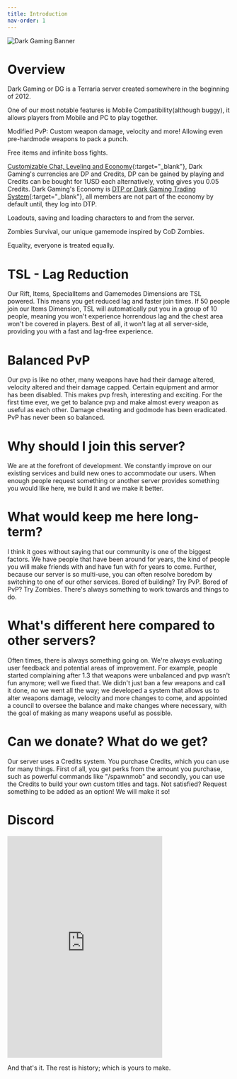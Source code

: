 ```yaml
---
title: Introduction
nav-order: 1
---
```

![Dark Gaming Banner](https://terraria-servers.com/server/90/banner-90-1501598484.gif)
<script src="https://terraria-servers.com/embed.js?id=90&type=votes"></script>

# Overview
Dark Gaming or DG is a Terraria server created somewhere in the beginning of 2012.

One of our most notable features is Mobile Compatibility(although buggy), it allows players from Mobile and PC to play together.

Modified PvP: Custom weapon damage, velocity and more! Allowing even pre-hardmode weapons to pack a punch.

Free items and infinite boss fights.

[Customizable Chat, Leveling and Economy](https://t.dark-gaming.com/){:target="_blank"}, Dark Gaming's currencies are DP and Credits, DP can be gained by playing and Credits can be bought for 1USD each alternatively, voting gives you 0.05 Credits. Dark Gaming's Economy is [DTP or Dark Gaming Trading System](https://t.dark-gaming.com/){:target="_blank"}, all members are not part of the economy by default until, they log into DTP.

Loadouts, saving and loading characters to and from the server.

Zombies Survival, our unique gamemode inspired by CoD Zombies.

Equality, everyone is treated equally.

# TSL - Lag Reduction
Our Rift, Items, SpecialItems and Gamemodes Dimensions are TSL powered. This means you get reduced lag and faster join times. If 50 people join our Items Dimension, TSL will automatically put you in a group of 10 people, meaning you won't experience horrendous lag and the chest area won't be covered in players. Best of all, it won't lag at all server-side, providing you with a fast and lag-free experience.

# Balanced PvP
Our pvp is like no other, many weapons have had their damage altered, velocity altered and their damage capped. Certain equipment and armor has been disabled. This makes pvp fresh, interesting and exciting. For the first time ever, we get to balance pvp and make almost every weapon as useful as each other. Damage cheating and godmode has been eradicated. PvP has never been so balanced.

# Why should I join this server?
We are at the forefront of development. We constantly improve on our existing services and build new ones to accommodate our users. When enough people request something or another server provides something you would like here, we build it and we make it better.

# What would keep me here long-term?
I think it goes without saying that our community is one of the biggest factors. We have people that have been around for years, the kind of people you will make friends with and have fun with for years to come. Further, because our server is so multi-use, you can often resolve boredom by switching to one of our other services. Bored of building? Try PvP. Bored of PvP? Try Zombies. There's always something to work towards and things to do.

# What's different here compared to other servers?
Often times, there is always something going on. We're always evaluating user feedback and potential areas of improvement. For example, people started complaining after 1.3 that weapons were unbalanced and pvp wasn't fun anymore; well we fixed that. We didn't just ban a few weapons and call it done, no we went all the way; we developed a system that allows us to alter weapons damage, velocity and more changes to come, and appointed a council to oversee the balance and make changes where necessary, with the goal of making as many weapons useful as possible.

# Can we donate? What do we get?
Our server uses a Credits system. You purchase Credits, which you can use for many things. First of all, you get perks from the amount you purchase, such as powerful commands like "/spawnmob" and secondly, you can use the Credits to build your own custom titles and tags. Not satisfied? Request something to be added as an option! We will make it so!

# Discord
<iframe src="https://discordapp.com/widget?id=459819294730092555&theme=dark" width="350" height="500" allowtransparency="true" frameborder="0"></iframe>

And that's it. The rest is history; which is yours to make.

